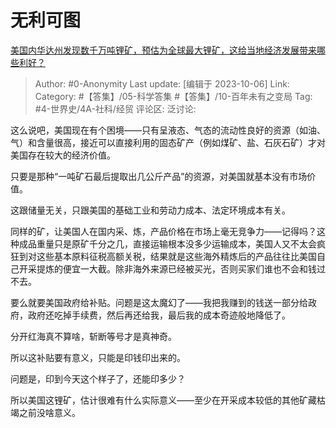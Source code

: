 # 无利可图
[美国内华达州发现数千万吨锂矿，预估为全球最大锂矿，这给当地经济发展带来哪些利好？](https://www.zhihu.com/question/621634918/answer/3239257718)

> Author: #0-Anonymity
> Last update: [编辑于 2023-10-06]
> Link:
> Category: #【答集】/05-科学答集 #【答集】/10-百年未有之变局 
> Tag: #4-世界史/4A-社科/经贸 
> 评论区:
> 泛讨论:

这么说吧，美国现在有个困境——只有呈液态、气态的流动性良好的资源（如油、气）和含量很高，接近可以直接利用的固态矿产（例如煤矿、盐、石灰石矿）才对美国存在较大的经济价值。

只要是那种“一吨矿石最后提取出几公斤产品”的资源，对美国就基本没有市场价值。

这跟储量无关，只跟美国的基础工业和劳动力成本、法定环境成本有关。

同样的矿，让美国人在国内采、炼，产品价格在市场上毫无竞争力——记得吗？这种成品重量只是原矿千分之几，直接运输根本没多少运输成本，美国人又不太会疯狂到对这些基本原料征税高额关税，结果就是这些海外精炼后的产品往往比美国自己开采提炼的便宜一大截。除非海外来源已经被买光，否则买家们谁也不会和钱过不去。

要么就要美国政府给补贴。问题是这太魔幻了——我把我赚到的钱送一部分给政府，政府还吃掉手续费，然后再还给我，最后我的成本奇迹般地降低了。

分开红海真不算啥，斩断等号才是真神奇。

所以这补贴要有意义，只能是印钱印出来的。

问题是，印到今天这个样子了，还能印多少？

所以美国这锂矿，估计很难有什么实际意义——至少在开采成本较低的其他矿藏枯竭之前没啥意义。